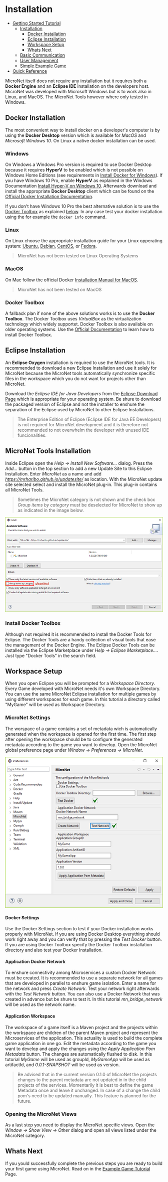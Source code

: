 # Installation

- [Getting Started Tutorial](../index.md)
  - [Installation](index.md)
    - [Docker Installation](#docker-installation)
    - [Eclipse Installation](#eclipse-installation)
    - [Workspace Setup](#workspace-setup)
    - [Whats Next](#whats-next)
  - [Basic Communication](../communicationtutorial/index.md)
  - [User Management](../usermanagement/index.md)
  - [Simple Example Game](../tutorial/index.md)
- [Quick Reference](../quickreference/index.md)


MicroNet itself does not require any installation but it requires both a **Docker Engine** and an **Eclipse IDE** installation on the developers host. MicroNet was developed with Microsoft Windows but is to work also in Linux, and MacOS. The MicroNet Tools however where only tested in Windows. 

## Docker Installation

The most convenient way to install docker on a developer's computer is by using the **Docker Desktop** version which is available for *MacOS* and *Microsoft Windows 10*. On Linux a native docker installation can be used.  

### Windows
On Windows a Windows Pro version is required to use Docker Desktop because it requires **HyperV** to be enabled which is not possible on Windows Home Editions (see requirements in [Install Docker for Windows](https://docs.docker.com/docker-for-windows/install/)). If you have Windows 10 Pro, enable **HyperV** as explained in the Windows Documentation [Install Hyper-V on Windows 10](https://docs.microsoft.com/en-us/virtualization/hyper-v-on-windows/quick-start/enable-hyper-v). Afterwards download and install the appropriate **Docker Desktop** client which can be found on the [Official Docker Installation Documentation](https://docs.docker.com/engine/installation/).

If you don't have Windows 10 Pro the best alternative solution is to use the [Docker Toolbox](#docker-toolbox) as explained [below](#docker-toolbox). In any case test your docker installation using the for example the `docker info` command.

### Linux

On Linux choose the appropriate installation guide for your Linux opperating system: 
[Ubuntu](https://docs.docker.com/engine/installation/linux/docker-ce/ubuntu/), 
[Debian](https://docs.docker.com/engine/installation/linux/docker-ce/debian/), 
[CentOS](https://docs.docker.com/engine/installation/linux/docker-ce/centos/), or
[Fedora](https://docs.docker.com/engine/installation/linux/docker-ce/fedora/).

> MicroNet has not been tested on Linux Operating Systems 

### MacOS

On Mac follow the official Docker [Installation Manual for MacOS](https://docs.docker.com/docker-for-mac/install/).

> MicroNet has not been tested on MacOS

### Docker Toolbox

A fallback plan if none of the above solutions works is to use the **Docker Toolbox**. The Docker Toolbox uses *VirtualBox* as the virtualization technology which widely supportet. Docker Toolbox is also available on older operating systems. Use the [Official Documentation](https://docs.docker.com/toolbox/overview/) to learn how to install Docker Toolbox.

## Eclipse Installation

An **Eclipse Oxygen** installation is required to use the MicroNet tools. It is recommended to download a new Eclipse Installation and use it solely for MicroNet because the MicroNet tools automatically synchronize specific files in the workspace which you do not want for projects other than MicroNet.

Download the *Eclipse IDE for Java Developers* from the [Eclipse Download Page](https://www.eclipse.org/downloads/eclipse-packages/) which is appropriate for your operating system. Be shure to download the packaged version of Eclipse and not the installer to enshure the separation of the Eclipse used by MicroNet to other Eclipse Installations. 

> The Enterprise Edition of Eclipse (Eclipse IDE for Java EE Developers) is not required for MicroNet development and it is therefore not recommended to not overwhelm the developer with unused IDE funcionalities.

## MicroNet Tools Installation

Inside Eclipse open the *Help -> Install New Software...* dialog. Press the *Add...* button in the top section to add a new Update Site to this Eclipse Installation. Enter *MicroNet* as a name and add *https://mrharibo.github.io/updatesite/* as location. With the MicroNet update site selected select and install the MicroNet plug-in. This plug-in contains all MicroNet Tools.

> Sometimes the MicroNet category is not shown and the check box *Group items by category* must be deselected for MicroNet to show up as indicated in the image below.

![micronet-update-site](UpdatesiteMarked.PNG "MicroNet Update Site")

### Install Docker Toolbox

Although not required it is recommended to install the Docker Tools for Eclipse. The Docker Tools are a handy collection of visual tools that ease the management of the Docker Engine. The Eclipse Docker Tools can be installed via the Eclipse Marketplace under *Help -> Eclipse Marketplace...*. Just type "Docker Tools" in the search field. 

## Workspace Setup

When you open Eclipse you will be prompted for a *Workspace Directory*. Every Game developed with MicroNet needs it's own Workspace Directory. You can use the same MicroNet Eclipse installation for multiple games by using different workspaces for each game. In this tutorial a directory called "MyGame" will be used as Workspace Directory.

### MicroNet Settings

The worspace of a game contains a set of metadata wich is automatically generated when the workspace is opened for the first time. The first step after opening the workspace should be to configure the generated metadata according to the game you want to develop. Open the MicroNet global preference page under *Window -> Preferences -> MicroNet*.

![micronet-prefs](Settings.PNG "MicroNet Preference Page")

#### Docker Settings

Use the Docker Settings section to test if your Docker installation works properly with MicroNet. If you are using Docker Desktop everything should work right away and you can verify that by pressing the *Test Docker* button. If you are using Docker Toolbox specify the Docker Toolbox installation directory and also test your Docker Installation.

#### Application Docker Network

To enshure connectivity among Microservices a custom Docker Network must be created. It is recommended to use a separate network for all games that are developed in parallel to enshure game isolation. Enter a name for the network and press *Create Network*. Test your network right afterwards with the *Test Network* button. You can also use a Docker Network that was created in advance but be shure to test it. In this tutorial *mn_bridge_network* will be used as the network name.

#### Application Workspace

The workspace of a game itself is a Maven project and the projects within the workspace are children of the parent Maven project and represent the Microservices of the application. This actuality is used to build the complete game application in one go. Edit the metadata according to the game you want to develop and apply the changes using the *Apply Application Pom Metadata* button. The changes are automatically flushed to disk. In this tutorial *MyGame* will be used as groupId, *MyGameApp* will be used as artifactId, and *0.0.1-SNAPSHOT* will be used as version.

> Be advised that in the current version 0.1.0 of MicroNet the projects changes to the parent metadata are not updated in in the child projects of the services. Momentarily it is best to define the game Metadata once and leave it unchanged. In case of a change the child pom's need to be updated manually. This feature is planned for the future. 

### Opening the MicroNet Views

As a last step you need to display the MicroNet specific views. Open the *Window -> Show View -> Other* dialog and open all views listed under the MicroNet category.

## Whats Next

If you yould successfully complete the previous steps you are ready to build your first game using MicroNet. Read on in the [Example Game Tutorial](../tutorial/index.md) Page.
